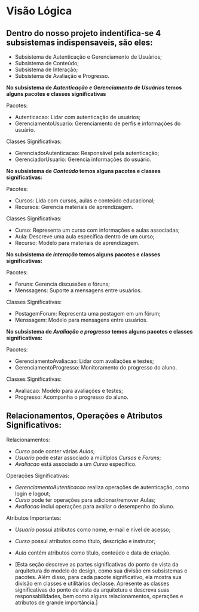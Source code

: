 # Visão Lógica
## Dentro do nosso projeto indentifica-se 4 subsistemas indispensaveis, são eles:
- Subsistema de Autenticação e Gerenciamento de Usuários;  
- Subsistema de Conteúdo;  
- Subsistema de Interação;  
- Subsistema de Avaliação e Progresso.

**No subsistema de *Autenticação e Gerenciamento de Usuários* temos alguns pacotes e classes significativas** 

Pacotes:
- Autenticacao: Lidar com autenticação de usuários;   
- GerenciamentoUsuario: Gerenciamento de perfis e informações do usuário.

Classes Significativas:
- GerenciadorAutenticacao: Responsável pela autenticação;  
- GerenciadorUsuario: Gerencia informações do usuário.

**No subsistema de *Conteúdo* temos alguns pacotes e classes significativas:**  

Pacotes:
- Cursos: Lida com cursos, aulas e conteúdo educacional;  
- Recursos: Gerencia materiais de aprendizagem.  

Classes Significativas:
- Curso: Representa um curso com informações e aulas associadas;  
- Aula: Descreve uma aula específica dentro de um curso;  
- Recurso: Modelo para materiais de aprendizagem.  

**No subsistema de *Interação* temos alguns pacotes e classes significativas:**  

Pacotes:
- Foruns: Gerencia discussões e fóruns;  
- Menssagens: Suporte a mensagens entre usuários.  

Classes Significativas:
- PostagemForum: Representa uma postagem em um fórum;  
- Menssagem: Modelo para mensagens entre usuários.  

**No subsistema de *Avaliação e progresso* temos alguns pacotes e classes significativas:**  

Pacotes:
- GerenciamentoAvaliacao: Lidar com avaliações e testes;  
- GerenciamentoProgresso: Monitoramento do progresso do aluno.  

Classes Significativas:
- Avaliacao: Modelo para avaliações e testes;  
- Progresso: Acompanha o progresso do aluno.  


## Relacionamentos, Operações e Atributos Significativos:  

Relacionamentos:
- *Curso* pode conter várias *Aulas*;  
- *Usuario* pode estar associado a múltiplos *Cursos* e *Foruns*;  
- *Avaliacao* está associado a um *Curso* específico.  
  
Operações Significativas:
- *GerenciamentoAutenticacao* realiza operações de autenticação, como login e logout;  
- *Curso* pode ter operações para adicionar/remover Aulas;  
- *Avaliacao* inclui operações para avaliar o desempenho do aluno.  
  
Atributos Importantes:
- *Usuario* possui atributos como nome, e-mail e nível de acesso;  
- *Curso* possui atributos como título, descrição e instrutor;  
- *Aula* contém atributos como título, conteúdo e data de criação.
















- [Esta seção descreve as partes significativas do ponto de vista da arquitetura do modelo de design, como sua divisão em subsistemas e pacotes. Além disso, para cada pacote significativo, ela mostra sua divisão em classes e  utilitários declasse. Apresente as classes significativas do ponto de vista da arquitetura e descreva suas responsabilidades, bem como alguns relacionamentos, operações e atributos de grande importância.]
